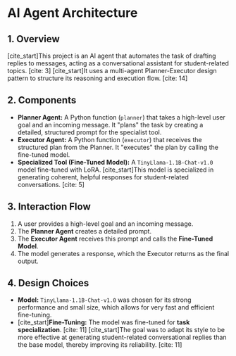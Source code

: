 # AI Agent Architecture

## 1. Overview
[cite_start]This project is an AI agent that automates the task of drafting replies to messages, acting as a conversational assistant for student-related topics. [cite: 3] [cite_start]It uses a multi-agent Planner-Executor design pattern to structure its reasoning and execution flow. [cite: 14]

## 2. Components
* **Planner Agent:** A Python function (`planner`) that takes a high-level user goal and an incoming message. It "plans" the task by creating a detailed, structured prompt for the specialist tool.
* **Executor Agent:** A Python function (`executor`) that receives the structured plan from the Planner. It "executes" the plan by calling the fine-tuned model.
* **Specialized Tool (Fine-Tuned Model):** A `TinyLlama-1.1B-Chat-v1.0` model fine-tuned with LoRA. [cite_start]This model is specialized in generating coherent, helpful responses for student-related conversations. [cite: 5]

## 3. Interaction Flow
1.  A user provides a high-level goal and an incoming message.
2.  The **Planner Agent** creates a detailed prompt.
3.  The **Executor Agent** receives this prompt and calls the **Fine-Tuned Model**.
4.  The model generates a response, which the Executor returns as the final output.

## 4. Design Choices
* **Model:** `TinyLlama-1.1B-Chat-v1.0` was chosen for its strong performance and small size, which allows for very fast and efficient fine-tuning.
* [cite_start]**Fine-Tuning:** The model was fine-tuned for **task specialization**. [cite: 11] [cite_start]The goal was to adapt its style to be more effective at generating student-related conversational replies than the base model, thereby improving its reliability. [cite: 11]